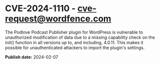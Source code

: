 # CVE-2024-1110 - cve-request@wordfence.com

The Podlove Podcast Publisher plugin for WordPress is vulnerable to unauthorized modification of data due to a missing capability check on the init() function in all versions up to, and including, 4.0.11. This makes it possible for unauthenticated attackers to import the plugin's settings.

**Publish date:** 2024-02-07
